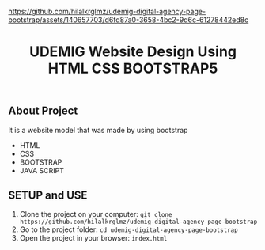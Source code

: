 


https://github.com/hilalkrglmz/udemig-digital-agency-page-bootstrap/assets/140657703/d6fd87a0-3658-4bc2-9d6c-61278442ed8c



<!DOCTYPE html>
<html lang="en">
<head>
    <meta charset="UTF-8">
    <meta name="viewport" content="width=device-width, initial-scale=1.0">
</head>
<body>
    <header>
        <h1>UDEMIG Website Design Using HTML CSS BOOTSTRAP5</h1>
    </header>
    <div class="container">
        <h2>About Project</h2>
           <p>It is a website model that was made by using bootstrap</p>
            <ul>
                <li>HTML</li>
                <li>CSS</li>
                <li>BOOTSTRAP</li>
                <li>JAVA SCRIPT</li>
            </ul>
            <h2>SETUP and USE</h2>
        <ol>
            <li>Clone the project on your computer: <code>git clone https://github.com/hilalkrglmz/udemig-digital-agency-page-bootstrap</code></li>
            <li>Go to the project folder: <code>cd udemig-digital-agency-page-bootstrap</code></li>
            <li>Open the project in your browser: <code>index.html</code></li>
        </ol>
    </div>
</body>
</html>
    
